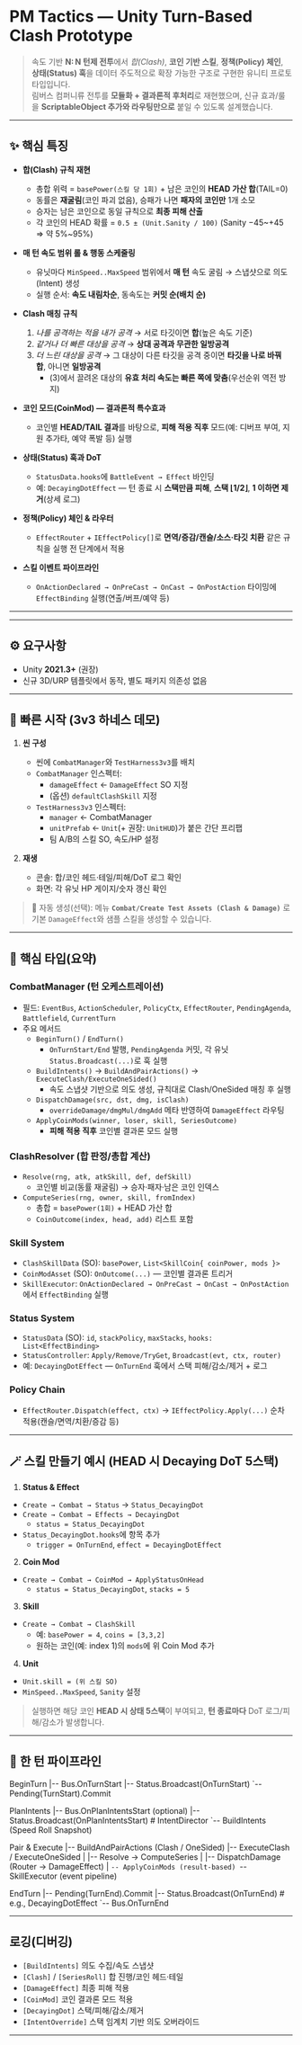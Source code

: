# PM Tactics — Unity Turn-Based **Clash** Prototype

> 속도 기반 **N: N 턴제 전투**에서 *합(Clash)*, **코인 기반 스킬**, **정책(Policy) 체인**, **상태(Status) 훅**을 데이터 주도적으로 확장 가능한 구조로 구현한 유니티 프로토타입입니다.  
> 림버스 컴퍼니류 전투를 **모듈화 + 결과론적 후처리**로 재현했으며, 신규 효과/룰을 **ScriptableObject 추가와 라우팅만으로** 붙일 수 있도록 설계했습니다.

---

## ✨ 핵심 특징

- **합(Clash) 규칙 재현**
  - 총합 위력 = `basePower(스킬 당 1회)` + 남은 코인의 **HEAD 가산 합**(TAIL=0)
  - 동률은 **재굴림**(코인 파괴 없음), 승패가 나면 **패자의 코인만** 1개 소모
  - 승자는 남은 코인으로 동일 규칙으로 **최종 피해 산출**
  - 각 코인의 HEAD 확률 = `0.5 ± (Unit.Sanity / 100)` (Sanity −45~+45 ⇒ 약 5%~95%)

- **매 턴 속도 범위 롤 & 행동 스케줄링**
  - 유닛마다 `MinSpeed..MaxSpeed` 범위에서 **매 턴** 속도 굴림 → 스냅샷으로 의도(Intent) 생성
  - 실행 순서: **속도 내림차순**, 동속도는 **커밋 순(배치 순)**

- **Clash 매칭 규칙**
  1) *나를 공격하는 적을 내가 공격* → 서로 타깃이면 **합**(높은 속도 기준)  
  2) *같거나 더 빠른 대상을 공격* → **상대 공격과 무관한 일방공격**  
  3) *더 느린 대상을 공격* → 그 대상이 다른 타깃을 공격 중이면 **타깃을 나로 바꿔 합**, 아니면 **일방공격**  
     - (3)에서 끌려온 대상의 **유효 처리 속도는 빠른 쪽에 맞춤**(우선순위 역전 방지)

- **코인 모드(CoinMod) — 결과론적 특수효과**
  - 코인별 **HEAD/TAIL 결과**를 바탕으로, **피해 적용 직후** 모드(예: 디버프 부여, 지원 추가타, 예약 폭발 등) 실행

- **상태(Status) 훅과 DoT**
  - `StatusData.hooks`에 `BattleEvent → Effect` 바인딩
  - 예: `DecayingDotEffect` — 턴 종료 시 **스택만큼 피해**, **스택 ⌊1/2⌋**, **1 이하면 제거**(상세 로그)

- **정책(Policy) 체인 & 라우터**
  - `EffectRouter` + `IEffectPolicy[]`로 **면역/증감/캔슬/소스·타깃 치환** 같은 규칙을 실행 전 단계에서 적용

- **스킬 이벤트 파이프라인**
  - `OnActionDeclared → OnPreCast → OnCast → OnPostAction` 타이밍에 `EffectBinding` 실행(연출/버프/예약 등)

---

---

## ⚙️ 요구사항

- Unity **2021.3+** (권장)  
- 신규 3D/URP 템플릿에서 동작, 별도 패키지 의존성 없음

---

## 🚀 빠른 시작 (3v3 하네스 데모)

1. **씬 구성**
   - 씬에 `CombatManager`와 `TestHarness3v3`를 배치
   - `CombatManager` 인스펙터:
     - `damageEffect` ← `DamageEffect` SO 지정
     - (옵션) `defaultClashSkill` 지정
   - `TestHarness3v3` 인스펙터:
     - `manager` ← CombatManager
     - `unitPrefab` ← `Unit`(+ 권장: `UnitHUD`)가 붙은 간단 프리팹
     - 팀 A/B의 스킬 SO, 속도/HP 설정

2. **재생**
   - 콘솔: 합/코인 헤드·테일/피해/DoT 로그 확인
   - 화면: 각 유닛 HP 게이지/숫자 갱신 확인

> 🧪 자동 생성(선택): 메뉴 **`Combat/Create Test Assets (Clash & Damage)`** 로 기본 `DamageEffect`와 샘플 스킬을 생성할 수 있습니다.

---

## 🧱 핵심 타입(요약)

### CombatManager (턴 오케스트레이션)
- 필드: `EventBus`, `ActionScheduler`, `PolicyCtx`, `EffectRouter`, `PendingAgenda`, `Battlefield`, `CurrentTurn`
- 주요 메서드
  - `BeginTurn()` / `EndTurn()`  
    - `OnTurnStart/End` 발행, `PendingAgenda` 커밋, 각 유닛 `Status.Broadcast(...)`로 훅 실행
  - `BuildIntents()` → `BuildAndPairActions()` → `ExecuteClash/ExecuteOneSided()`  
    - 속도 스냅샷 기반으로 의도 생성, 규칙대로 Clash/OneSided 매칭 후 실행
  - `DispatchDamage(src, dst, dmg, isClash)`  
    - `overrideDamage/dmgMul/dmgAdd` 메타 반영하여 `DamageEffect` 라우팅
  - `ApplyCoinMods(winner, loser, skill, SeriesOutcome)`  
    - **피해 적용 직후** 코인별 결과론 모드 실행

### ClashResolver (합 판정/총합 계산)
- `Resolve(rng, atk, atkSkill, def, defSkill)`  
  - 코인별 비교(동률 재굴림) → 승자·패자·남은 코인 인덱스
- `ComputeSeries(rng, owner, skill, fromIndex)`  
  - 총합 = `basePower(1회)` + HEAD 가산 합  
  - `CoinOutcome(index, head, add)` 리스트 포함

### Skill System
- `ClashSkillData` (SO): `basePower`, `List<SkillCoin{ coinPower, mods }>`
- `CoinModAsset` (SO): `OnOutcome(...)` — 코인별 결과론 트리거
- `SkillExecutor`: `OnActionDeclared → OnPreCast → OnCast → OnPostAction`에서 `EffectBinding` 실행

### Status System
- `StatusData` (SO): `id`, `stackPolicy`, `maxStacks`, `hooks: List<EffectBinding>`
- `StatusController`: `Apply/Remove/TryGet`, `Broadcast(evt, ctx, router)`
- 예: `DecayingDotEffect` — `OnTurnEnd` 훅에서 스택 피해/감소/제거 + 로그

### Policy Chain
- `EffectRouter.Dispatch(effect, ctx)` → `IEffectPolicy.Apply(...)` 순차 적용(캔슬/면역/치환/증감 등)

---

## 🪄 스킬 만들기 예시 (HEAD 시 Decaying DoT 5스택)

1) **Status & Effect**
- `Create → Combat → Status` → `Status_DecayingDot`
- `Create → Combat → Effects → DecayingDot`  
  - `status = Status_DecayingDot`
- `Status_DecayingDot.hooks`에 항목 추가  
  - `trigger = OnTurnEnd`, `effect = DecayingDotEffect`

2) **Coin Mod**
- `Create → Combat → CoinMod → ApplyStatusOnHead`  
  - `status = Status_DecayingDot`, `stacks = 5`

3) **Skill**
- `Create → Combat → ClashSkill`
  - 예: `basePower = 4`, `coins = [3,3,2]`
  - 원하는 코인(예: index 1)의 `mods`에 위 Coin Mod 추가

4) **Unit**
- `Unit.skill = (위 스킬 SO)`  
- `MinSpeed..MaxSpeed`, `Sanity` 설정

> 실행하면 해당 코인 **HEAD 시 상태 5스택**이 부여되고, **턴 종료마다** DoT 로그/피해/감소가 발생합니다.

---

## 🔁 한 턴 파이프라인
BeginTurn
|-- Bus.OnTurnStart
|-- Status.Broadcast(OnTurnStart)
`-- Pending(TurnStart).Commit

PlanIntents
|-- Bus.OnPlanIntentsStart (optional)
|-- Status.Broadcast(OnPlanIntentsStart) # IntentDirector
`-- BuildIntents (Speed Roll Snapshot)

Pair & Execute
|-- BuildAndPairActions (Clash / OneSided)
|-- ExecuteClash / ExecuteOneSided
|   |-- Resolve -> ComputeSeries
|   |-- DispatchDamage (Router -> DamageEffect)
|   `-- ApplyCoinMods (result-based)
`-- SkillExecutor (event pipeline)

EndTurn
|-- Pending(TurnEnd).Commit
|-- Status.Broadcast(OnTurnEnd) # e.g., DecayingDotEffect
`-- Bus.OnTurnEnd

---

## 로깅(디버깅)

- `[BuildIntents]` 의도 수집/속도 스냅샷  
- `[Clash]` / `[SeriesRoll]` 합 진행/코인 헤드·테일  
- `[DamageEffect]` 최종 피해 적용  
- `[CoinMod]` 코인 결과론 모드 적용  
- `[DecayingDot]` 스택/피해/감소/제거  
- `[IntentOverride]` 스택 임계치 기반 의도 오버라이드

---

